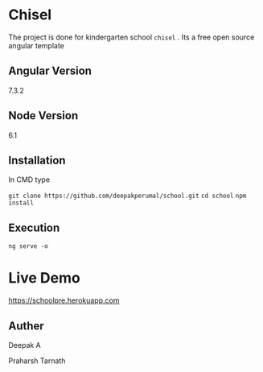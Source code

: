 # Chisel

The project is done for kindergarten school  ```chisel``` . Its a free open source angular template
 

## Angular Version

 7.3.2
 
## Node Version

 6.1
 
##  Installation

In CMD type

```git clone https://github.com/deepakperumal/school.git```
```cd school```
```npm install```
 

## Execution
```ng serve -o```

# Live Demo

https://schoolpre.herokuapp.com

## Auther
Deepak A

Praharsh Tarnath
